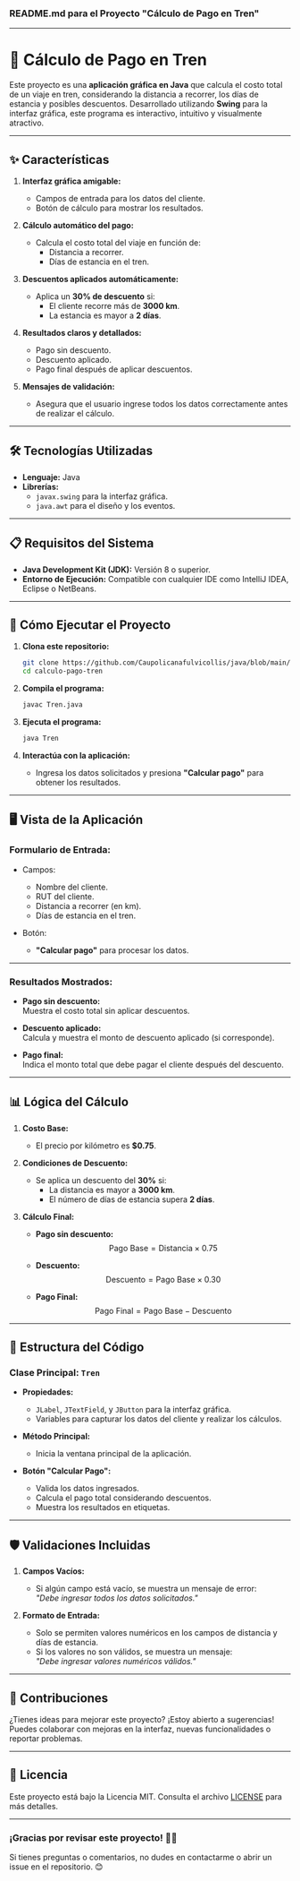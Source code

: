 ### **README.md para el Proyecto "Cálculo de Pago en Tren"**

---

# 🚆 **Cálculo de Pago en Tren**

Este proyecto es una **aplicación gráfica en Java** que calcula el costo total de un viaje en tren, considerando la distancia a recorrer, los días de estancia y posibles descuentos. Desarrollado utilizando **Swing** para la interfaz gráfica, este programa es interactivo, intuitivo y visualmente atractivo.  

---

## ✨ **Características**

1. **Interfaz gráfica amigable:**  
   - Campos de entrada para los datos del cliente.
   - Botón de cálculo para mostrar los resultados.

2. **Cálculo automático del pago:**  
   - Calcula el costo total del viaje en función de:
     - Distancia a recorrer.
     - Días de estancia en el tren.

3. **Descuentos aplicados automáticamente:**  
   - Aplica un **30% de descuento** si:
     - El cliente recorre más de **3000 km**.
     - La estancia es mayor a **2 días**.

4. **Resultados claros y detallados:**  
   - Pago sin descuento.
   - Descuento aplicado.
   - Pago final después de aplicar descuentos.

5. **Mensajes de validación:**  
   - Asegura que el usuario ingrese todos los datos correctamente antes de realizar el cálculo.

---

## 🛠️ **Tecnologías Utilizadas**

- **Lenguaje:** Java  
- **Librerías:**  
  - `javax.swing` para la interfaz gráfica.  
  - `java.awt` para el diseño y los eventos.  

---

## 📋 **Requisitos del Sistema**

- **Java Development Kit (JDK):** Versión 8 o superior.  
- **Entorno de Ejecución:** Compatible con cualquier IDE como IntelliJ IDEA, Eclipse o NetBeans.  

---

## 🚀 **Cómo Ejecutar el Proyecto**

1. **Clona este repositorio:**
   ```bash
   git clone https://github.com/Caupolicanafulvicollis/java/blob/main/Tren.git
   cd calculo-pago-tren
   ```

2. **Compila el programa:**
   ```bash
   javac Tren.java
   ```

3. **Ejecuta el programa:**
   ```bash
   java Tren
   ```

4. **Interactúa con la aplicación:**
   - Ingresa los datos solicitados y presiona **"Calcular pago"** para obtener los resultados.

---

## 🖥️ **Vista de la Aplicación**

### **Formulario de Entrada:**

- Campos:
  - Nombre del cliente.
  - RUT del cliente.
  - Distancia a recorrer (en km).
  - Días de estancia en el tren.

- Botón:
  - **"Calcular pago"** para procesar los datos.

---

### **Resultados Mostrados:**

- **Pago sin descuento:**  
  Muestra el costo total sin aplicar descuentos.  

- **Descuento aplicado:**  
  Calcula y muestra el monto de descuento aplicado (si corresponde).  

- **Pago final:**  
  Indica el monto total que debe pagar el cliente después del descuento.  

---

## 📊 **Lógica del Cálculo**

1. **Costo Base:**  
   - El precio por kilómetro es **$0.75**.

2. **Condiciones de Descuento:**  
   - Se aplica un descuento del **30%** si:
     - La distancia es mayor a **3000 km**.
     - El número de días de estancia supera **2 días**.

3. **Cálculo Final:**  
   - **Pago sin descuento:**  
     $$\text{Pago Base} = \text{Distancia} \times 0.75$$ 

   - **Descuento:**  
        $$\text{Descuento} = \text{Pago Base} \times 0.30$$ 

   - **Pago Final:**  
        $$\text{Pago Final} = \text{Pago Base} - \text{Descuento}$$ 

---

## 📖 **Estructura del Código**

### **Clase Principal: `Tren`**

- **Propiedades:**  
  - `JLabel`, `JTextField`, y `JButton` para la interfaz gráfica.  
  - Variables para capturar los datos del cliente y realizar los cálculos.  

- **Método Principal:**
  - Inicia la ventana principal de la aplicación.  

- **Botón "Calcular Pago":**
  - Valida los datos ingresados.  
  - Calcula el pago total considerando descuentos.  
  - Muestra los resultados en etiquetas.

---

## 🛡️ **Validaciones Incluidas**

1. **Campos Vacíos:**  
   - Si algún campo está vacío, se muestra un mensaje de error:  
     _"Debe ingresar todos los datos solicitados."_  

2. **Formato de Entrada:**  
   - Solo se permiten valores numéricos en los campos de distancia y días de estancia.  
   - Si los valores no son válidos, se muestra un mensaje:  
     _"Debe ingresar valores numéricos válidos."_  

---

## 👥 **Contribuciones**

¿Tienes ideas para mejorar este proyecto? ¡Estoy abierto a sugerencias! Puedes colaborar con mejoras en la interfaz, nuevas funcionalidades o reportar problemas.  

---

## 📝 **Licencia**

Este proyecto está bajo la Licencia MIT. Consulta el archivo [LICENSE](LICENSE) para más detalles.

---

### **¡Gracias por revisar este proyecto! 🚂✨**

Si tienes preguntas o comentarios, no dudes en contactarme o abrir un issue en el repositorio. 😊